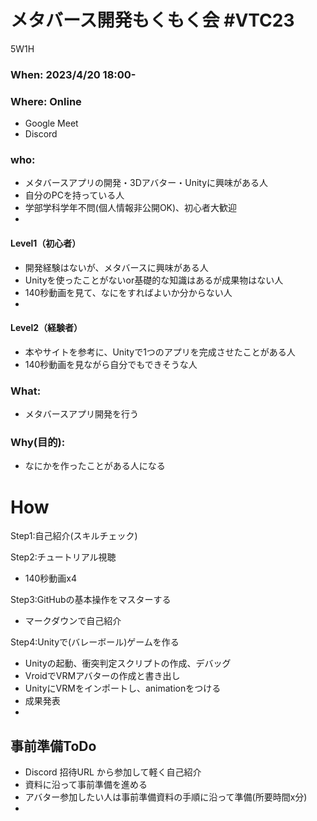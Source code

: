 # メタバース開発もくもく会 #VTC23

5W1H


### When: 2023/4/20 18:00-
### Where: Online
- Google Meet
- Discord

### who:
- メタバースアプリの開発・3Dアバター・Unityに興味がある人
- 自分のPCを持っている人
- 学部学科学年不問(個人情報非公開OK)、初心者大歓迎
- 
#### Level1（初心者）
- 開発経験はないが、メタバースに興味がある人
- Unityを使ったことがないor基礎的な知識はあるが成果物はない人
- 140秒動画を見て、なにをすればよいか分からない人
- 
#### Level2（経験者）
- 本やサイトを参考に、Unityで1つのアプリを完成させたことがある人
- 140秒動画を見ながら自分でもできそうな人

### What: 
- メタバースアプリ開発を行う

### Why(目的): 
- なにかを作ったことがある人になる

# How

Step1:自己紹介(スキルチェック)

Step2:チュートリアル視聴
- 140秒動画x4

Step3:GitHubの基本操作をマスターする
- マークダウンで自己紹介

Step4:Unityで(バレーボール)ゲームを作る
- Unityの起動、衝突判定スクリプトの作成、デバッグ
- VroidでVRMアバターの作成と書き出し
- UnityにVRMをインポートし、animationをつける
- 成果発表
-


## 事前準備ToDo
- Discord 招待URL から参加して軽く自己紹介
- 資料に沿って事前準備を進める
- アバター参加したい人は事前準備資料の手順に沿って準備(所要時間x分)
- 

